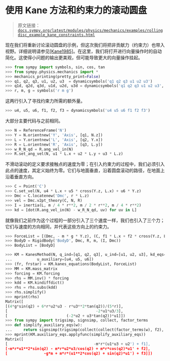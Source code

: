 # 使用 Kane 方法和约束力的滚动圆盘

> 原文链接：[`docs.sympy.org/latest/modules/physics/mechanics/examples/rollingdisc_example_kane_constraints.html`](https://docs.sympy.org/latest/modules/physics/mechanics/examples/rollingdisc_example_kane_constraints.html)

现在我们将重新讨论滚动圆盘的示例，但这次我们将把非贡献力（约束力）也带入视野。详细说明请参见[[Kane1985]](../reference.html#kane1985)。在这里，我们将打开进行向量操作时的自动简化。这使得小问题的输出更美观，但可能导致更大的向量操作挂起。

```py
>>> from sympy import symbols, sin, cos, tan
>>> from sympy.physics.mechanics import *
>>> mechanics_printing(pretty_print=False)
>>> q1, q2, q3, u1, u2, u3  = dynamicsymbols('q1 q2 q3 u1 u2 u3')
>>> q1d, q2d, q3d, u1d, u2d, u3d = dynamicsymbols('q1 q2 q3 u1 u2 u3', 1)
>>> r, m, g = symbols('r m g') 
```

这两行引入了寻找约束力所需的额外量。

```py
>>> u4, u5, u6, f1, f2, f3 = dynamicsymbols('u4 u5 u6 f1 f2 f3') 
```

大部分主要代码与之前相同。

```py
>>> N = ReferenceFrame('N')
>>> Y = N.orientnew('Y', 'Axis', [q1, N.z])
>>> L = Y.orientnew('L', 'Axis', [q2, Y.x])
>>> R = L.orientnew('R', 'Axis', [q3, L.y])
>>> w_R_N_qd = R.ang_vel_in(N)
>>> R.set_ang_vel(N, u1 * L.x + u2 * L.y + u3 * L.z) 
```

不滑动滚动的定义要求接触点的速度为零；在引入约束力的过程中，我们必须引入此点的速度，其定义始终为零。它们与地面垂直，沿着圆盘滚动的路径，在地面上沿着垂直方向。

```py
>>> C = Point('C')
>>> C.set_vel(N, u4 * L.x + u5 * cross(Y.z, L.x) + u6 * Y.z)
>>> Dmc = C.locatenew('Dmc', r * L.z)
>>> vel = Dmc.v2pt_theory(C, N, R)
>>> I = inertia(L, m / 4 * r**2, m / 2 * r**2, m / 4 * r**2)
>>> kd = [dot(R.ang_vel_in(N) - w_R_N_qd, uv) for uv in L] 
```

就像我们之前作为这个过程的一部分引入了三个速度一样，我们也引入了三个力；它们与速度的方向相同，并代表这些方向上的约束力。

```py
>>> ForceList = [(Dmc, - m * g * Y.z), (C, f1 * L.x + f2 * cross(Y.z, L.x) + f3 * Y.z)]
>>> BodyD = RigidBody('BodyD', Dmc, R, m, (I, Dmc))
>>> BodyList = [BodyD]

>>> KM = KanesMethod(N, q_ind=[q1, q2, q3], u_ind=[u1, u2, u3], kd_eqs=kd,
...           u_auxiliary=[u4, u5, u6])
>>> (fr, frstar) = KM.kanes_equations(BodyList, ForceList)
>>> MM = KM.mass_matrix
>>> forcing = KM.forcing
>>> rhs = MM.inv() * forcing
>>> kdd = KM.kindiffdict()
>>> rhs = rhs.subs(kdd)
>>> rhs.simplify()
>>> mprint(rhs)
Matrix([
[(4*g*sin(q2) + 6*r*u2*u3 - r*u3**2*tan(q2))/(5*r)],
[                                       -2*u1*u3/3],
[                          (-2*u2 + u3*tan(q2))*u1]])
>>> from sympy import trigsimp, signsimp, collect, factor_terms
>>> def simplify_auxiliary_eqs(w):
...     return signsimp(trigsimp(collect(collect(factor_terms(w), f2), m*r)))
>>> mprint(KM.auxiliary_eqs.applyfunc(simplify_auxiliary_eqs))
Matrix([
[                                      -m*r*(u1*u3 + u2') + f1],
[-m*r*u1**2*sin(q2) - m*r*u2*u3/cos(q2) + m*r*cos(q2)*u1' + f2],
[                -g*m + m*r*(u1**2*cos(q2) + sin(q2)*u1') + f3]]) 
```
